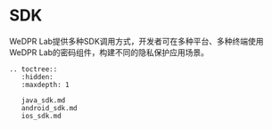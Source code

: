 # SDK

WeDPR Lab提供多种SDK调用方式，开发者可在多种平台、多种终端使用WeDPR Lab的密码组件，构建不同的隐私保护应用场景。

```eval_rst
.. toctree::
   :hidden:
   :maxdepth: 1

   java_sdk.md
   android_sdk.md
   ios_sdk.md
```
